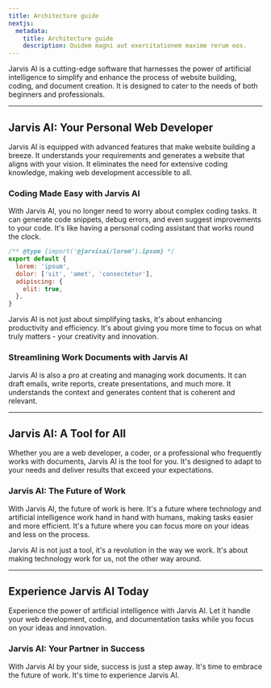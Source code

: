 ```yaml
---
title: Architecture guide
nextjs:
  metadata:
    title: Architecture guide
    description: Quidem magni aut exercitationem maxime rerum eos.
---
```


Jarvis AI is a cutting-edge software that harnesses the power of artificial intelligence to simplify and enhance the process of website building, coding, and document creation. It is designed to cater to the needs of both beginners and professionals.

---

## Jarvis AI: Your Personal Web Developer

Jarvis AI is equipped with advanced features that make website building a breeze. It understands your requirements and generates a website that aligns with your vision. It eliminates the need for extensive coding knowledge, making web development accessible to all.

### Coding Made Easy with Jarvis AI

With Jarvis AI, you no longer need to worry about complex coding tasks. It can generate code snippets, debug errors, and even suggest improvements to your code. It's like having a personal coding assistant that works round the clock.

```js
/** @type {import('@jarvisai/lorem').ipsum} */
export default {
  lorem: 'ipsum',
  dolor: ['sit', 'amet', 'consectetur'],
  adipiscing: {
    elit: true,
  },
}
```

Jarvis AI is not just about simplifying tasks, it's about enhancing productivity and efficiency. It's about giving you more time to focus on what truly matters - your creativity and innovation.

### Streamlining Work Documents with Jarvis AI

Jarvis AI is also a pro at creating and managing work documents. It can draft emails, write reports, create presentations, and much more. It understands the context and generates content that is coherent and relevant.

---

## Jarvis AI: A Tool for All

Whether you are a web developer, a coder, or a professional who frequently works with documents, Jarvis AI is the tool for you. It's designed to adapt to your needs and deliver results that exceed your expectations.

### Jarvis AI: The Future of Work

With Jarvis AI, the future of work is here. It's a future where technology and artificial intelligence work hand in hand with humans, making tasks easier and more efficient. It's a future where you can focus more on your ideas and less on the process.

Jarvis AI is not just a tool, it's a revolution in the way we work. It's about making technology work for us, not the other way around.

---

## Experience Jarvis AI Today

Experience the power of artificial intelligence with Jarvis AI. Let it handle your web development, coding, and documentation tasks while you focus on your ideas and innovation.

### Jarvis AI: Your Partner in Success

With Jarvis AI by your side, success is just a step away. It's time to embrace the future of work. It's time to experience Jarvis AI.
